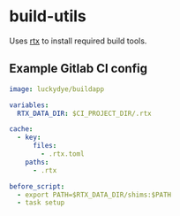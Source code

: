 # build-utils

Uses [rtx](https://github.com/jdxcode/rtx) to install required build tools.

## Example Gitlab CI config

```yaml
image: luckydye/buildapp

variables:
  RTX_DATA_DIR: $CI_PROJECT_DIR/.rtx

cache:
  - key:
      files:
        - .rtx.toml
    paths:
      - .rtx

before_script:
  - export PATH=$RTX_DATA_DIR/shims:$PATH
  - task setup
```
